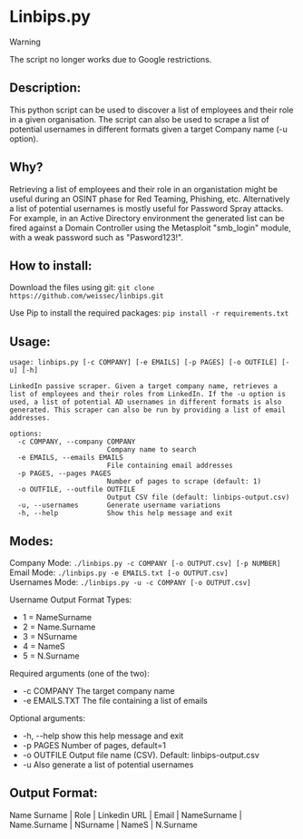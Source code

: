 # Linbips.py
     
> [!WARNING]  
> The script no longer works due to Google restrictions.

## Description:
This python script can be used to discover a list of employees and their role in a given organisation.
The script can also be used to scrape a list of potential usernames in different formats given a target Company name (-u option).

Why?
------------------------
Retrieving a list of employees and their role in an organistation might be useful during an OSINT phase for Red Teaming, Phishing, etc.
Alternatively a list of potential usernames is mostly useful for Password Spray attacks.
For example, in an Active Directory environment the generated list can be fired against a Domain Controller using the Metasploit "smb_login" module, with a weak password such as "Pasword123!".

How to install:
-------------------------
Download the files using git:
`git clone https://github.com/weissec/linbips.git`

Use Pip to install the required packages:
`pip install -r requirements.txt`

Usage:
------------------------
```
usage: linbips.py [-c COMPANY] [-e EMAILS] [-p PAGES] [-o OUTFILE] [-u] [-h]

LinkedIn passive scraper. Given a target company name, retrieves a list of employees and their roles from LinkedIn. If the -u option is used, a list of potential AD usernames in different formats is also generated. This scraper can also be run by providing a list of email addresses.

options:
  -c COMPANY, --company COMPANY
                        Company name to search
  -e EMAILS, --emails EMAILS
                        File containing email addresses
  -p PAGES, --pages PAGES
                        Number of pages to scrape (default: 1)
  -o OUTFILE, --outfile OUTFILE
                        Output CSV file (default: linbips-output.csv)
  -u, --usernames       Generate username variations
  -h, --help            Show this help message and exit
```

Modes:
------------------------
Company Mode: `./linbips.py -c COMPANY [-o OUTPUT.csv] [-p NUMBER]`  
Email Mode: `./linbips.py -e EMAILS.txt [-o OUTPUT.csv]`  
Usernames Mode: `./linbips.py -u -c COMPANY [-o OUTPUT.csv]`

Username Output Format Types: 
* 1 = NameSurname
* 2 = Name.Surname
* 3 = NSurname
* 4 = NameS
* 5 = N.Surname

Required arguments (one of the two):
 * -c COMPANY  The target company name
 * -e EMAILS.TXT  The file containing a list of emails

Optional arguments:
 *  -h, --help  show this help message and exit
 *  -p PAGES    Number of pages, default=1
 *  -o OUTFILE  Output file name (CSV). Default: linbips-output.csv
 *  -u          Also generate a list of potential usernames

Output Format:
------------------------
Name Surname | Role | Linkedin URL | Email | NameSurname | Name.Surname | NSurname | NameS | N.Surname  
